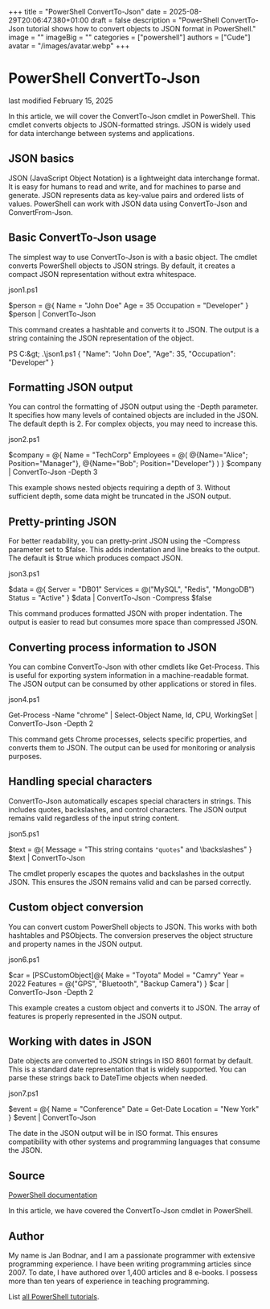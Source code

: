 +++
title = "PowerShell ConvertTo-Json"
date = 2025-08-29T20:06:47.380+01:00
draft = false
description = "PowerShell ConvertTo-Json tutorial shows how to convert objects to JSON format in PowerShell."
image = ""
imageBig = ""
categories = ["powershell"]
authors = ["Cude"]
avatar = "/images/avatar.webp"
+++

# PowerShell ConvertTo-Json

last modified February 15, 2025

In this article, we will cover the ConvertTo-Json cmdlet in
PowerShell. This cmdlet converts objects to JSON-formatted strings.
JSON is widely used for data interchange between systems and applications.

## JSON basics

JSON (JavaScript Object Notation) is a lightweight data interchange format.
It is easy for humans to read and write, and for machines to parse and generate.
JSON represents data as key-value pairs and ordered lists of values.
PowerShell can work with JSON data using ConvertTo-Json and ConvertFrom-Json.

## Basic ConvertTo-Json usage

The simplest way to use ConvertTo-Json is with a basic object.
The cmdlet converts PowerShell objects to JSON strings. By default, it
creates a compact JSON representation without extra whitespace.

json1.ps1
  

$person = @{
    Name = "John Doe"
    Age = 35
    Occupation = "Developer"
}
$person | ConvertTo-Json

This command creates a hashtable and converts it to JSON. The output is
a string containing the JSON representation of the object.

PS C:\&gt; .\json1.ps1
{
    "Name":  "John Doe",
    "Age":  35,
    "Occupation":  "Developer"
}

## Formatting JSON output

You can control the formatting of JSON output using the -Depth parameter.
It specifies how many levels of contained objects are included in the JSON.
The default depth is 2. For complex objects, you may need to increase this.

json2.ps1
  

$company = @{
    Name = "TechCorp"
    Employees = @(
        @{Name="Alice"; Position="Manager"},
        @{Name="Bob"; Position="Developer"}
    )
}
$company | ConvertTo-Json -Depth 3

This example shows nested objects requiring a depth of 3. Without sufficient
depth, some data might be truncated in the JSON output.

## Pretty-printing JSON

For better readability, you can pretty-print JSON using the -Compress
parameter set to $false. This adds indentation and line breaks to the output.
The default is $true which produces compact JSON.

json3.ps1
  

$data = @{
    Server = "DB01"
    Services = @("MySQL", "Redis", "MongoDB")
    Status = "Active"
}
$data | ConvertTo-Json -Compress $false

This command produces formatted JSON with proper indentation. The output is
easier to read but consumes more space than compressed JSON.

## Converting process information to JSON

You can combine ConvertTo-Json with other cmdlets like Get-Process.
This is useful for exporting system information in a machine-readable format.
The JSON output can be consumed by other applications or stored in files.

json4.ps1
  

Get-Process -Name "chrome" | 
    Select-Object Name, Id, CPU, WorkingSet | 
    ConvertTo-Json -Depth 2

This command gets Chrome processes, selects specific properties, and converts
them to JSON. The output can be used for monitoring or analysis purposes.

## Handling special characters

ConvertTo-Json automatically escapes special characters in strings.
This includes quotes, backslashes, and control characters. The JSON output
remains valid regardless of the input string content.

json5.ps1
  

$text = @{
    Message = "This string contains `"quotes`" and \backslashes\"
}
$text | ConvertTo-Json

The cmdlet properly escapes the quotes and backslashes in the output JSON.
This ensures the JSON remains valid and can be parsed correctly.

## Custom object conversion

You can convert custom PowerShell objects to JSON. This works with both
hashtables and PSObjects. The conversion preserves the object structure
and property names in the JSON output.

json6.ps1
  

$car = [PSCustomObject]@{
    Make = "Toyota"
    Model = "Camry"
    Year = 2022
    Features = @("GPS", "Bluetooth", "Backup Camera")
}
$car | ConvertTo-Json -Depth 2

This example creates a custom object and converts it to JSON. The array of
features is properly represented in the JSON output.

## Working with dates in JSON

Date objects are converted to JSON strings in ISO 8601 format by default.
This is a standard date representation that is widely supported. You can
parse these strings back to DateTime objects when needed.

json7.ps1
  

$event = @{
    Name = "Conference"
    Date = Get-Date
    Location = "New York"
}
$event | ConvertTo-Json

The date in the JSON output will be in ISO format. This ensures compatibility
with other systems and programming languages that consume the JSON.

## Source

[PowerShell documentation](https://docs.microsoft.com/en-us/powershell/)

In this article, we have covered the ConvertTo-Json cmdlet in PowerShell.

## Author

My name is Jan Bodnar, and I am a passionate programmer with extensive
programming experience. I have been writing programming articles since 2007.
To date, I have authored over 1,400 articles and 8 e-books. I possess more
than ten years of experience in teaching programming.

List [all PowerShell tutorials](/powershell/).